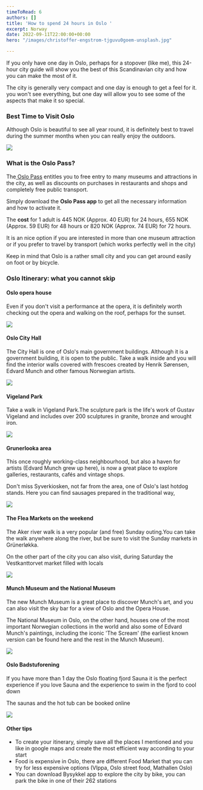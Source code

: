 ```yaml
---
timeToRead: 6
authors: []
title: 'How to spend 24 hours in Oslo '
excerpt: Norway
date: 2022-09-11T22:00:00+00:00
hero: "/images/christoffer-engstrom-tjguvu0goem-unsplash.jpg"

---
```

If you only have one day in Oslo, perhaps for a stopover (like me), this 24-hour city guide will show you the best of this Scandinavian city and how you can make the most of it.

The city is generally very compact and one day is enough to get a feel for it. you won't see everything, but one day will allow you to see some of the aspects that make it so special.

### Best Time to Visit Oslo

Although Oslo is beautiful to see all year round, it is definitely best to travel during the summer months when you can really enjoy the outdoors.

![](/images/arsene-m-ovrejorde-bovgw4div6u-unsplash.jpg)

### What is the Oslo Pass?

The[ Oslo Pass](https://book.visitoslo.com/en/oslopass) entitles you to free entry to many museums and attractions in the city, as well as discounts on purchases in restaurants and shops and completely free public transport. 

Simply download the **Oslo Pass app** to get all the necessary information and how to activate it.

The **cost** for 1 adult is 445 NOK (Approx. 40 EUR) for 24 hours, 655 NOK (Approx. 59 EUR) for 48 hours or 820 NOK (Approx. 74 EUR) for 72 hours. 

It is an nice option if you are interested in more than one museum attraction or if you prefer to travel by transport (which works perfectly well in the city) 

Keep in mind that Oslo is a rather small city and you can get around easily on foot or by bicycle.

### Oslo Itinerary: what you cannot skip

#### Oslo opera house 

Even if you don't visit a performance at the opera, it is definitely worth checking out the opera and walking on the roof, perhaps for the sunset.

![](/images/gunnar-ridderstrom-lu2ohm08mtu-unsplash.jpg)

#### Oslo City Hall

The City Hall is one of Oslo's main government buildings. Although it is a government building, it is open to the public. Take a walk inside and you will find the interior walls covered with frescoes created by Henrik Sørensen, Edvard Munch and other famous Norwegian artists. 

![](/images/pavol-svantner-blkra6nlkxk-unsplash.jpg)

#### Vigeland Park 

Take a walk in Vigeland Park.The sculpture park is the life's work of Gustav Vigeland and includes over 200 sculptures in granite, bronze and wrought iron.

![](/images/whatsapp-image-2022-09-12-at-14-34-52.jpeg)

#### Grunerlooka area

This once roughly working-class neighbourhood, but also a haven for artists (Edvard Munch grew up here), is now a great place to explore galleries, restaurants, cafés and vintage shops.

Don't miss Syverkiosken, not far from the area, one of Oslo's last hotdog stands. Here you can find sausages prepared in the traditional way,

![](/images/whatsapp-image-2022-09-12-at-14-46-46.jpeg)

#### The Flea Markets on the weekend 

The Aker river walk is a very popular (and free) Sunday outing.You can take the walk anywhere along the river, but be sure to visit the Sunday markets in Grünerløkka.

On the other part of the city you can also visit, during Saturday the Vestkanttorvet market filled with locals

![](/images/charisse-kenion-9t0hl9ro3zg-unsplash.jpg)

#### Munch Museum and the National Museum 

The new Munch Museum is a great place to discover Munch's art, and you can also visit the sky bar for a view of Oslo and the Opera House. 

The National Museum in Oslo, on the other hand, houses one of the most important Norwegian collections in the world and also some of Edvard Munch's paintings, including the iconic 'The Scream' (the earliest known version can be found here and the rest in the Munch Museum).

![](/images/jack-white-ythurvv3aoi-unsplash.jpg)

#### Oslo Badstuforening 

If you have more than 1 day the Oslo floating fjord Sauna it is the perfect experience if you love Sauna and the experience to swim in the fjord to cool down

The saunas and the hot tub can be booked online

![](/images/anne-nygard-fqdayrxjkko-unsplash.jpg)

#### Other tips

* To create your itinerary, simply save all the places I mentioned and you like in google maps and create the most efficient way according to your start 
* Food is expensive in Oslo, there are different Food Market that you can try for less expensive options (VIppa, Oslo street food, Mathallen Oslo)
* You can download Bysykkel app to explore the city by bike, you can park the bike in one of their 262 stations
